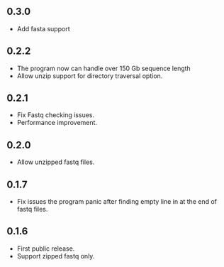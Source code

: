 ## 0.3.0
- Add fasta support

## 0.2.2
- The program now can handle over 150 Gb sequence length
- Allow unzip support for directory traversal option.

## 0.2.1
- Fix Fastq checking issues.
- Performance improvement.

## 0.2.0
- Allow unzipped fastq files.
    
## 0.1.7
- Fix issues the program panic after finding empty line in at the end of fastq files.

## 0.1.6
- First public release.
- Support zipped fastq only.